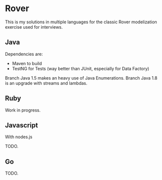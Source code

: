 Rover
=====

This is my solutions in multiple languages for the classic Rover modelization exercise used for interviews.


Java
----

Dependencies are:
  - Maven to build
  - TestNG for Tests (way better than JUnit, especially for Data Factory)

Branch Java 1.5 makes an heavy use of Java Enumerations. 
Branch Java 1.8 is an upgrade with streams and lambdas.

Ruby
----

Work in progress.

Javascript
----

With nodes.js

TODO.

Go
----

TODO.
